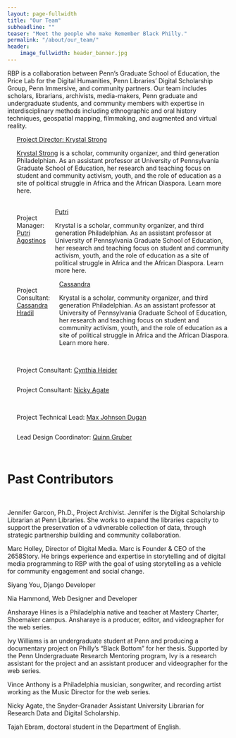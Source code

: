 ```yaml
---
layout: page-fullwidth
title: "Our Team"
subheadline: ""
teaser: "Meet the people who make Remember Black Philly."
permalink: "/about/our_team/"
header:
    image_fullwidth: header_banner.jpg
---
```

<p>RBP is a collaboration between Penn’s Graduate School of Education, the Price Lab for the Digital Humanities, Penn Libraries’ Digital Scholarship Group, Penn Immersive, and community partners. Our team includes scholars, librarians, archivists, media-makers, Penn graduate and undergraduate students, and community members with expertise in interdisciplinary methods including ethnographic and oral history techniques, geospatial mapping, filmmaking, and augmented and virtual reality.</p>

<div class="row KS 1">
    <div class="small-12 large-6 large-centered columns">
        <img src="{{ site.urlimg }}Strong_Krystal_0-683x1024.jpg" alt="">
        <div class="accordion" data-accordion>
            <div class="accordion-navigation">
                <a href="#panel1a">Project Director: Krystal Strong</a>
        <div id="panel1a" class="content inactive">
            <p><a href="https://anthropology.sas.upenn.edu/people/krystal-strong">Krystal Strong</a> is a scholar, community organizer, and third generation Philadelphian. As an assistant professor at University of Pennsylvania Graduate School of Education, her research and teaching focus on student and community activism, youth, and the role of education as a site of political struggle in Africa and the African Diaspora. Learn more here.</p>
        </div></div></div>
    </div>
</div>
<br>

<div class="row 2">
    <div class="large-6 columns">
        <img src="{{ site.urlimg }}placeholder.jpg" alt="">
        <p>Project Manager: <a href="https://agustinosputri.github.io/">Putri Agostinos</a></p>
        <div class="accordion" data-accordion>
            <div class="accordion-navigation">
                <a href="#panel1a">Putri</a>
        <div id="panel1a" class="content inactive">
            <p>Krystal is a scholar, community organizer, and third generation Philadelphian. As an assistant professor at University of Pennsylvania Graduate School of Education, her research and teaching focus on student and community activism, youth, and the role of education as a site of political struggle in Africa and the African Diaspora. Learn more here.</p>
        </div></div></div>        
    </div>
    <div class="large-6 columns">
        <img src="{{ site.urlimg }}placeholder.jpg" alt="">
        <p>Project Consultant: <a href="http://cassandrahradil.com/">Cassandra Hradil</a></p>
        <div class="accordion" data-accordion>
            <div class="accordion-navigation">
                <a href="#panel1a">Cassandra</a>
        <div id="panel1a" class="content inactive">
            <p>Krystal is a scholar, community organizer, and third generation Philadelphian. As an assistant professor at University of Pennsylvania Graduate School of Education, her research and teaching focus on student and community activism, youth, and the role of education as a site of political struggle in Africa and the African Diaspora. Learn more here.</p>
        </div></div></div>
    </div>
</div>
<br>

<div class="row 3">
    <div class="large-6 columns">
        <img src="{{ site.urlimg }}placeholder.jpg" alt="">
        <p>Project Consultant: <a href="https://www.library.upenn.edu/people/staff/cynthia-heider">Cynthia Heider</a></p>
    </div>
    <div class="large-6 columns">
        <img src="{{ site.urlimg }}placeholder.jpg" alt="">
        <p>Project Consultant: <a href="https://www.library.upenn.edu/people/staff/nicky-agate">Nicky Agate</a></p>
    </div>
</div>
<br>
<div class="row 4">
    <div class="large-6 columns">
        <img src="{{ site.urlimg }}placeholder.jpg" alt="">
        <p>Project Technical Lead: <a href="http://maxjohnsondugan.com/">Max Johnson Dugan</a></p>
    </div>
    <div class="large-6 columns">
        <img src="{{ site.urlimg }}placeholder.jpg" alt="">
        <p>Lead Design Coordinator: <a href="https://www.linkedin.com/in/quinn-gruber-257005205">Quinn Gruber</a></p>
    </div>
</div>
<br>

<h1>Past Contributors</h1>
<br>

<p>Jennifer Garcon, Ph.D., Project Archivist. Jennifer is the Digital Scholarship Librarian at Penn Libraries. She works to expand the libraries capacity to support the preservation of a vdivnerable collection of data, through strategic partnership building and community collaboration.</p>
 
<p>Marc Holley, Director of Digital Media. Marc is Founder & CEO of the 2658Story. He brings experience and expertise in storytelling and of digital media programming to RBP with the goal of using storytelling as a vehicle for community engagement and social change.</p>


<p>Siyang You, Django Developer</p>
<p>Nia Hammond, Web Designer and Developer</p>
<p>Ansharaye Hines is a Philadelphia native and teacher at Mastery Charter, Shoemaker campus. Ansharaye is a producer, editor, and videographer for the web series.</p>
<p>Ivy Williams is an undergraduate student at Penn and producing a documentary project on Philly’s “Black Bottom” for her thesis. Supported by the Penn Undergraduate Research Mentoring program, Ivy is a research assistant for the project and an assistant producer and videographer for the web series.</p>
<p>Vince Anthony is a Philadelphia musician, songwriter, and recording artist working as the Music Director for the web series.</p>
<p>Nicky Agate, the Snyder-Granader Assistant University Librarian for Research Data and Digital Scholarship.</p>
<p>Tajah Ebram, doctoral student in the Department of English.</p>